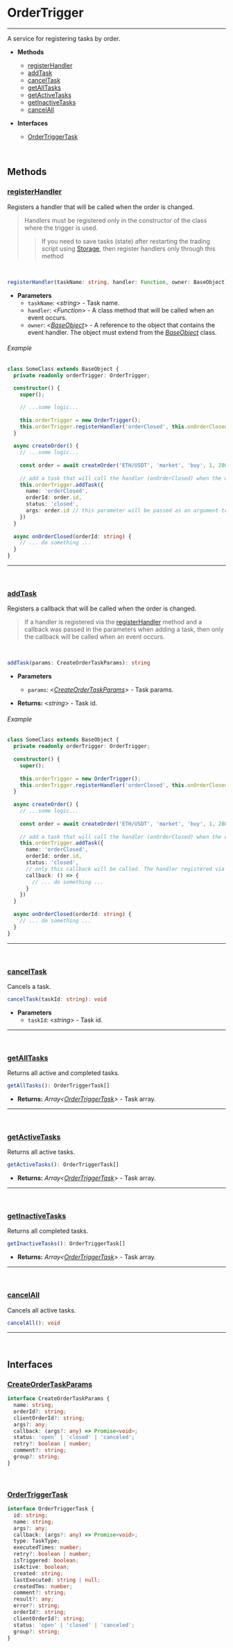 # OrderTrigger
___

A service for registering tasks by order.

* **Methods**
    - [registerHandler](#registerHandler)
    - [addTask](#addTask)
    - [cancelTask](#cancelTask)
    - [getAllTasks](#getAllTasks)
    - [getActiveTasks](#getActiveTasks)
    - [getInactiveTasks](#getInactiveTasks)
    - [cancelAll](#cancelAll)


* **Interfaces**
  - [OrderTriggerTask](#orderTriggerTask)

<br>

## Methods

### [registerHandler](#registerHandler)

Registers a handler that will be called when the order is changed.

> Handlers must be registered only in the constructor of the class where the trigger is used. 
>> If you need to save tasks (state) after restarting the trading script using [Storage](../storage.md), then register handlers only through this method

<br>

```typescript
registerHandler(taskName: string, handler: Function, owner: BaseObject): void
```

* **Parameters**
  - `taskName`: \<_string_> - Task name.
  - `handler`: \<_Function_> - A class method that will be called when an event occurs.
  - `owner`: \<_[BaseObject](../base-object.md)_> - A reference to the object that contains the event handler. The object must extend from the _[BaseObject](../base-object.md)_ class.

###### Example

```typescript
class SomeClass extends BaseObject {
  private readonly orderTrigger: OrderTrigger;
  
  constructor() {
    super();

    // ...some logic...
    
    this.orderTrigger = new OrderTrigger();
    this.orderTrigger.registerHandler('orderClosed', this.onOrderClosed, this);
  }
  
  async createOrder() {
    // ...some logic...
    
    const order = await createOrder('ETH/USDT', 'market', 'buy', 1, 2800);
    
    // add a task that will call the handler (onOrderClosed) when the order is updated with the closed status
    this.orderTrigger.addTask({
      name: 'orderClosed',
      orderId: order.id,
      status: 'closed',
      args: order.id // this parameter will be passed as an argument to the handler function
    })
  }
  
  async onOrderClosed(orderId: string) {
    // ... do something ...   
  }
}
```

___

<br>

### [addTask](#addTask)

Registers a callback that will be called when the order is changed.

> If a handler is registered via the [registerHandler](#registerhandler) method and a callback was passed in the parameters when adding a task, then only the callback will be called when an event occurs.

<br>

```typescript
addTask(params: CreateOrderTaskParams): string
```

* **Parameters**
    - `params`: \<_[CreateOrderTaskParams](#createOrderTaskParams)_> - Task params.


* **Returns:** <_string_> - Task id.

###### Example

```typescript
class SomeClass extends BaseObject {
  private readonly orderTrigger: OrderTrigger;
  
  constructor() {
    super();
    
    this.orderTrigger = new OrderTrigger();
    this.orderTrigger.registerHandler('orderClosed', this.onOrderClosed, this);
  }
  
  async createOrder() {
    // ...some logic...
    
    const order = await createOrder('ETH/USDT', 'market', 'buy', 1, 2800);
    
    // add a task that will call the handler (onOrderClosed) when the order is updated with the closed status
    this.orderTrigger.addTask({
      name: 'orderClosed',
      orderId: order.id,
      status: 'closed',
      // only this callback will be called. The handler registered via the registerHandler method in the constructor will be ignored.
      callback: () => {
        // ... do something ...
      }
    })
  }
  
  async onOrderClosed(orderId: string) {
    // ... do something ...   
  }
}
```

___

<br>

### [cancelTask](#cancelTask)

Cancels a task.

```typescript
cancelTask(taskId: string): void
```

* **Parameters**
    - `taskId`: \<_string_> - Task id.

___

<br>

### [getAllTasks](#getAllTasks)

Returns all active and completed tasks.

```typescript
getAllTasks(): OrderTriggerTask[]
```


* **Returns:** _Array<[OrderTriggerTask](#orderTriggerTask)>_ - Task array.

___

<br>

### [getActiveTasks](#getActiveTasks)

Returns all active tasks.

```typescript
getActiveTasks(): OrderTriggerTask[]
```


* **Returns:** _Array<[OrderTriggerTask](#orderTriggerTask)>_ - Task array.

___

<br>

### [getInactiveTasks](#getInactiveTasks)

Returns all completed tasks.

```typescript
getInactiveTasks(): OrderTriggerTask[]
```


* **Returns:** _Array<[OrderTriggerTask](#orderTriggerTask)>_ - Task array.

___

<br>

### [cancelAll](#cancelAll)

Cancels all active tasks.

```typescript
cancelAll(): void
```

___

<br>

## Interfaces

### [CreateOrderTaskParams](#createOrderTaskParams)

```typescript
interface CreateOrderTaskParams {
  name: string;
  orderId?: string;
  clientOrderId?: string;
  args?: any;
  callback: (args?: any) => Promise<void>;
  status: 'open' | 'closed' | 'canceled';
  retry?: boolean | number;
  comment?: string;
  group?: string;
}
```
<br>

### [OrderTriggerTask](#orderTriggerTask)

```typescript
interface OrderTriggerTask {
  id: string;
  name: string;
  args?: any;
  callback: (args?: any) => Promise<void>;
  type: TaskType;
  executedTimes: number;
  retry?: boolean | number;
  isTriggered: boolean;
  isActive: boolean;
  created: string;
  lastExecuted: string | null;
  createdTms: number;
  comment?: string;
  result?: any;
  error?: string;
  orderId?: string;
  clientOrderId?: string;
  status: 'open' | 'closed' | 'canceled';
  group?: string;
}
```
<br>